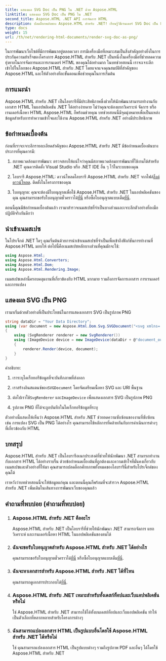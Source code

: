 ```yaml
---
title: แสดงผล SVG Doc เป็น PNG ใน .NET ด้วย Aspose.HTML
linktitle: แสดงผล SVG Doc เป็น PNG ใน .NET
second_title: Aspose.HTML .NET API การจัดการ HTML
description: ปลดล็อกพลังของ Aspose.HTML สำหรับ .NET! เรียนรู้วิธีเรนเดอร์ SVG Doc เป็น PNG ได้อย่างง่ายดาย เจาะลึกตัวอย่างทีละขั้นตอนและคำถามที่พบบ่อย เริ่มตอนนี้เลย!
type: docs
weight: 15
url: /th/net/rendering-html-documents/render-svg-doc-as-png/
---
```


ในการพัฒนาเว็บไซต์ที่มีการพัฒนาอยู่ตลอดเวลา การมีเครื่องมือที่เหมาะสมเป็นสิ่งสำคัญอย่างยิ่งในการประกันความสำเร็จของโครงการ Aspose.HTML สำหรับ .NET เป็นหนึ่งในเครื่องมือที่ช่วยลดความยุ่งยากในการจัดการและการเรนเดอร์ HTML ของคุณได้อย่างมาก ในบทช่วยสอนนี้ เราจะเจาะลึกเข้าไปในโลกของ Aspose.HTML สำหรับ .NET โดยแจกแจงคุณสมบัติที่สำคัญของ Aspose.HTML และให้ตัวอย่างทีละขั้นตอนเพื่อช่วยคุณในการเริ่มต้น

## การแนะนำ

Aspose.HTML สำหรับ .NET เป็นไลบรารีที่มีประสิทธิภาพซึ่งช่วยให้นักพัฒนาสามารถทำงานกับเอกสาร HTML ในแอปพลิเคชัน .NET ได้อย่างง่ายดาย ไม่ว่าคุณจะต้องแยกวิเคราะห์ จัดการ หรือเรนเดอร์เนื้อหา HTML Aspose.HTML ก็พร้อมช่วยคุณ บทช่วยสอนนี้มีจุดมุ่งหมายเพื่อเป็นแหล่งข้อมูลสำหรับการทำความเข้าใจและใช้งาน Aspose.HTML สำหรับ .NET อย่างมีประสิทธิภาพ

## ข้อกำหนดเบื้องต้น

ก่อนที่เราจะเจาะลึกรายละเอียดสำคัญของ Aspose.HTML สำหรับ .NET มีข้อกำหนดเบื้องต้นบางประการที่คุณควรมี:

1. สภาพแวดล้อมการพัฒนา: ตรวจสอบให้แน่ใจว่าคุณมีสภาพแวดล้อมการพัฒนาที่ใช้งานได้สำหรับ .NET คุณควรติดตั้ง Visual Studio หรือ .NET IDE อื่น ๆ ไว้ในระบบของคุณ

2.  ไลบรารี Aspose.HTML: ดาวน์โหลดไลบรารี Aspose.HTML สำหรับ .NET จากไฟล์[ลิ้งค์ดาวน์โหลด](https://releases.aspose.com/html/net/). ติดตั้งในโครงการของคุณ

3.  ใบอนุญาต: คุณจะต้องมีใบอนุญาตเพื่อใช้ Aspose.HTML สำหรับ .NET ในแอปพลิเคชันของคุณ คุณสามารถขอรับใบอนุญาตชั่วคราวได้[ที่นี่](https://purchase.aspose.com/temporary-license/) หรือซื้อใบอนุญาตแบบเต็ม[ที่นี่](https://purchase.aspose.com/buy).

ตอนนี้คุณมีข้อกำหนดเบื้องต้นแล้ว เรามาสำรวจเนมสเปซที่จำเป็นบางส่วนและเจาะลึกตัวอย่างที่ลงมือปฏิบัติจริงกันดีกว่า

## นำเข้าเนมสเปซ

ในโปรเจ็กต์ .NET ใดๆ คุณเริ่มต้นด้วยการนำเข้าเนมสเปซที่จำเป็นเพื่อเข้าถึงฟังก์ชันการทำงานที่ Aspose.HTML มอบให้ ต่อไปนี้คือเนมสเปซหลักบางส่วนที่คุณมักจะใช้:

```csharp
using Aspose.Html;
using Aspose.Html.Converters;
using Aspose.Html.Dom;
using Aspose.Html.Rendering.Image;
```

เนมสเปซเหล่านี้ครอบคลุมงานที่เกี่ยวข้องกับ HTML มากมาย รวมถึงการจัดการเอกสาร การเรนเดอร์ และการแปลง

## แสดงผล SVG เป็น PNG

เรามาเริ่มด้วยตัวอย่างที่เป็นประโยชน์ในการแสดงเอกสาร SVG เป็นรูปภาพ PNG

```csharp
string dataDir = "Your Data Directory";
using (var document = new Aspose.Html.Dom.Svg.SVGDocument("<svg xmlns='http://www.w3.org/2000/svg'><circle cx='50' cy='50' r='40'/></svg>", @"c:\work\"))
{
    using (SvgRenderer renderer = new SvgRenderer())
    using (ImageDevice device = new ImageDevice(dataDir + @"document_out.png"))
    {
        renderer.Render(device, document);
    }
}
```

คำอธิบาย:

1. เราระบุไดเร็กทอรีข้อมูลที่จะบันทึกภาพที่ส่งออก

2.  เราสร้างอินสแตนซ์ของ`SVGDocument` โดยจัดเตรียมเนื้อหา SVG และ URI พื้นฐาน

3.  ต่อไปเราใช้`SvgRenderer` และ`ImageDevice` เพื่อแสดงเอกสาร SVG เป็นรูปภาพ PNG

4. รูปภาพ PNG ที่ได้จะถูกบันทึกในไดเร็กทอรีข้อมูลที่ระบุ

ตัวอย่างนี้แสดงให้เห็นว่า Aspose.HTML สำหรับ .NET ช่วยลดความซับซ้อนของงานที่ซับซ้อน เช่น การแปลง SVG เป็น PNG ได้อย่างไร คุณสามารถใช้หลักการที่คล้ายกันกับการดำเนินการต่างๆ ที่เกี่ยวข้องกับ HTML

## บทสรุป

Aspose.HTML สำหรับ .NET เป็นไลบรารีอเนกประสงค์ที่ช่วยให้นักพัฒนา .NET สามารถทำงานกับเอกสาร HTML ได้อย่างราบรื่น ด้วยข้อกำหนดเบื้องต้นที่ถูกต้องและความเข้าใจที่มั่นคงเกี่ยวกับเนมสเปซและตัวอย่างที่ให้มา คุณสามารถปลดล็อกศักยภาพทั้งหมดของไลบรารีนี้สำหรับโปรเจ็กต์ของคุณได้

เราหวังว่าบทช่วยสอนนี้จะให้ข้อมูลแก่คุณ และตอนนี้คุณก็พร้อมที่จะสำรวจ Aspose.HTML สำหรับ .NET เพิ่มเติมในเส้นทางการพัฒนาเว็บของคุณแล้ว

## คำถามที่พบบ่อย (คำถามที่พบบ่อย)

1. ### Aspose.HTML สำหรับ .NET คืออะไร
   Aspose.HTML สำหรับ .NET เป็นไลบรารีที่ช่วยให้นักพัฒนา .NET สามารถจัดการ แยกวิเคราะห์ และเรนเดอร์เนื้อหา HTML ในแอปพลิเคชันของตนได้

2. ### ฉันจะขอรับใบอนุญาตสำหรับ Aspose.HTML สำหรับ .NET ได้อย่างไร
    คุณสามารถขอรับใบอนุญาตชั่วคราวได้[ที่นี่](https://purchase.aspose.com/temporary-license/) หรือซื้อใบอนุญาตแบบเต็ม[ที่นี่](https://purchase.aspose.com/buy).

3. ### ฉันจะหาเอกสารสำหรับ Aspose.HTML สำหรับ .NET ได้ที่ไหน
    คุณสามารถดูเอกสารประกอบได้[ที่นี่](https://reference.aspose.com/html/net/).

4. ### Aspose.HTML สำหรับ .NET เหมาะสำหรับทั้งเดสก์ท็อปและเว็บแอปพลิเคชันหรือไม่
   ใช่ Aspose.HTML สำหรับ .NET สามารถใช้ได้ทั้งบนเดสก์ท็อปและเว็บแอปพลิเคชัน ทำให้เป็นตัวเลือกที่หลากหลายสำหรับโครงการต่างๆ

5. ### ฉันสามารถแปลงเอกสาร HTML เป็นรูปแบบอื่นโดยใช้ Aspose.HTML สำหรับ .NET ได้หรือไม่
   ใช่ คุณสามารถแปลงเอกสาร HTML เป็นรูปแบบต่างๆ รวมถึงรูปภาพ PDF และอื่นๆ ได้โดยใช้ Aspose.HTML สำหรับ .NET
